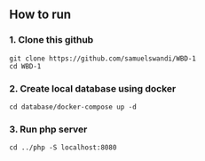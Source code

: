 ## How to run

### 1. Clone this github
```
git clone https://github.com/samuelswandi/WBD-1
cd WBD-1
```

### 2. Create local database using docker
```
cd database/docker-compose up -d
```

### 3. Run php server
```
cd ../php -S localhost:8080
```
